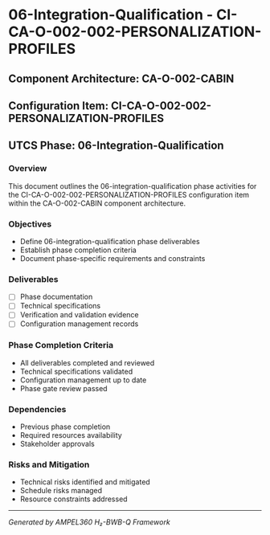 # 06-Integration-Qualification - CI-CA-O-002-002-PERSONALIZATION-PROFILES

## Component Architecture: CA-O-002-CABIN
## Configuration Item: CI-CA-O-002-002-PERSONALIZATION-PROFILES
## UTCS Phase: 06-Integration-Qualification

### Overview
This document outlines the 06-integration-qualification phase activities for the CI-CA-O-002-002-PERSONALIZATION-PROFILES configuration item within the CA-O-002-CABIN component architecture.

### Objectives
- Define 06-integration-qualification phase deliverables
- Establish phase completion criteria
- Document phase-specific requirements and constraints

### Deliverables
- [ ] Phase documentation
- [ ] Technical specifications
- [ ] Verification and validation evidence
- [ ] Configuration management records

### Phase Completion Criteria
- All deliverables completed and reviewed
- Technical specifications validated
- Configuration management up to date
- Phase gate review passed

### Dependencies
- Previous phase completion
- Required resources availability
- Stakeholder approvals

### Risks and Mitigation
- Technical risks identified and mitigated
- Schedule risks managed
- Resource constraints addressed

---
*Generated by AMPEL360 H₂-BWB-Q Framework*
